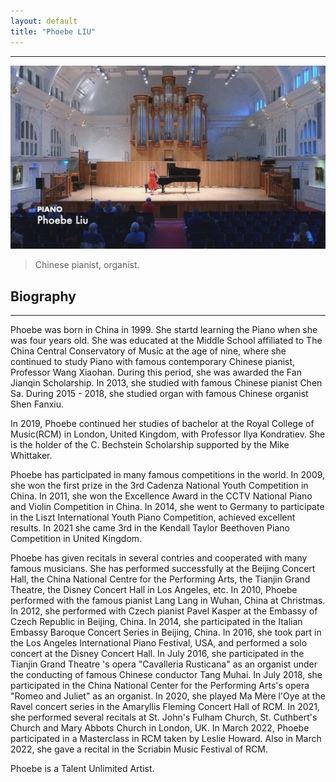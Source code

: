 ```yaml
---
layout: default
title: "Phoebe LIU"
---
```


<!-- # Phoebe LIU -->

---

<img src="/assets/img/banner.jpg"/>

> Chinese pianist, organist.


## Biography

---

Phoebe was born in China in 1999. She startd learning the Piano when she was four years old. She was educated at the Middle School affiliated to The China Central Conservatory of Music at the age of nine, where she continued to study Piano with famous contemporary Chinese pianist, Professor Wang Xiaohan. During this period, she was awarded the Fan Jianqin Scholarship. In 2013, she studied with famous Chinese pianist Chen Sa. During 2015 - 2018, she studied organ with famous Chinese organist Shen Fanxiu.

In 2019, Phoebe continued her studies of bachelor at the Royal College of Music(RCM) in London, United Kingdom, with Professor Ilya Kondratiev. She is the holder of the C. Bechstein Scholarship supported by the Mike Whittaker.

Phoebe has participated in many famous competitions in the world. In 2009, she won the first prize in the 3rd Cadenza National Youth Competition in China. In 2011, she won the Excellence Award in the CCTV National Piano and Violin Competition in China. In 2014, she went to Germany to participate in the Liszt International Youth Piano Competition, achieved excellent results. In 2021 she came 3rd in the Kendall Taylor Beethoven Piano Competition in United Kingdom. 

Phoebe has given recitals in several contries and cooperated with many famous musicians. She has performed successfully at the Beijing Concert Hall, the China National Centre for the Performing Arts, the Tianjin Grand Theatre, the Disney Concert Hall in Los Angeles, etc. In 2010, Phoebe performed with the famous pianist Lang Lang in Wuhan, China at Christmas. In 2012, she performed with Czech pianist Pavel Kasper at the Embassy of Czech Republic in Beijing, China. In 2014, she participated in the Italian Embassy Baroque Concert Series in Beijing, China. In 2016, she took part in the Los Angeles International Piano Festival, USA, and performed a solo concert at the Disney Concert Hall. In July 2016, she participated in the Tianjin Grand Theatre 's opera "Cavalleria Rusticana" as an organist under the conducting of famous Chinese conductor Tang Muhai. In July 2018, she participated in the China National Center for the Performing Arts's opera "Romeo and Juliet" as an organist. In 2020, she played Ma Mère l'Oye at the Ravel concert series in the Amaryllis Fleming Concert Hall of RCM. In 2021, she performed several recitals at St. John's Fulham Church, St. Cuthbert's Church and Mary Abbots Church in London, UK. In March 2022, Phoebe participated in a Masterclass in RCM taken by Leslie Howard. Also in March 2022, she gave a recital in the Scriabin Music Festival of RCM.

Phoebe is a Talent Unlimited Artist.

